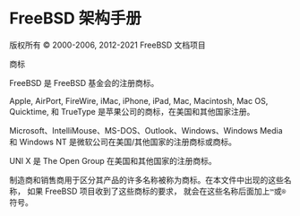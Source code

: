 # FreeBSD 架构手册

版权所有 © 2000-2006, 2012-2021 FreeBSD 文档项目

商标

FreeBSD 是 FreeBSD 基金会的注册商标。

Apple, AirPort, FireWire, iMac, iPhone, iPad, Mac, Macintosh, Mac OS, Quicktime, 和 TrueType 是苹果公司的商标，在美国和其他国家注册。

Microsoft、IntelliMouse、MS-DOS、Outlook、Windows、Windows Media 和 Windows NT 是微软公司在美国/其他国家的注册商标或商标。

UNI X 是 The Open Group 在美国和其他国家的注册商标。

制造商和销售商用于区分其产品的许多名称被称为商标。在本文件中出现的这些名称， 如果 FreeBSD 项目收到了这些商标的要求， 就会在这些名称后面加上`™`或`®`符号。
